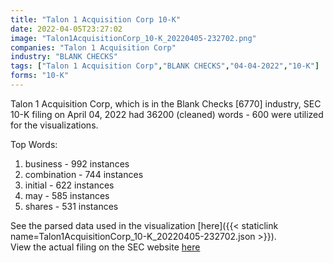 ```yaml
---
title: "Talon 1 Acquisition Corp 10-K"
date: 2022-04-05T23:27:02
image: "Talon1AcquisitionCorp_10-K_20220405-232702.png"
companies: "Talon 1 Acquisition Corp"
industry: "BLANK CHECKS"
tags: ["Talon 1 Acquisition Corp","BLANK CHECKS","04-04-2022","10-K"]
forms: "10-K"
---
```

Talon 1 Acquisition Corp, which is in the Blank Checks [6770] industry, SEC 10-K filing on April 04, 2022 had 36200 (cleaned) words - 600 were utilized for the visualizations.

Top Words:
1. business - 992 instances
2. combination - 744 instances
3. initial - 622 instances
4. may - 585 instances
5. shares - 531 instances


See the parsed data used in the visualization [here]({{< staticlink name=Talon1AcquisitionCorp_10-K_20220405-232702.json >}}).  
View the actual filing on the SEC website [here](https://www.sec.gov/Archives/edgar/data/1860482/0001193125-22-093970.txt)